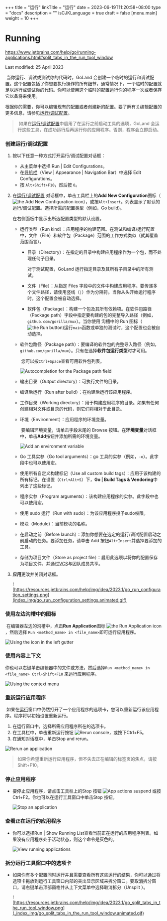 +++
title = "运行"
linkTitle = "运行"
date = 2023-06-19T11:20:58+08:00
type = "docs"
description = ""
isCJKLanguage = true
draft = false
[menu.main]
    weight = 10
+++
# Running﻿

https://www.jetbrains.com/help/go/running-applications.html#split_tabs_in_the_run_tool_window

Last modified: 25 April 2023

​	当你运行、调试或测试你的代码时，GoLand 会创建一个临时的运行和调试配置。这个配置包括了你想要执行操作的所有细节，通常情况下，一个临时的配置就足以运行或调试你的代码。你可以使用这个临时的配置运行你的程序一次或者保存它以备将来使用。  

​	根据你的需要，你可以编辑现有的配置或者创建新的配置。要了解有关编辑配置的更多信息，请参见[运行/调试配置](https://www.jetbrains.com/help/go/run-debug-configuration.html)。 


> ​	如果在[运行/调试配置](https://www.jetbrains.com/help/go/run-debug-configurations-dialog.html)中启用了在运行之前启动工具的选项，GoLand 会运行这些工具，在成功运行后再运行你的应用程序。否则，程序会立即启动。  

### 创建运行/调试配置 

1. 按以下任意一种方式打开运行/调试配置对话框：  

   - 从主菜单中选择 Run | Edit Configurations。 
   - 在[导航栏](https://www.jetbrains.com/help/go/guided-tour-around-the-user-interface.html#navigation-bar)（View | Appearance | Navigation Bar）中选择 Edit Configurations。  
   - 按 `Alt+Shift+F10`，然后按 `0`。

2. 在[运行/调试配置](https://www.jetbrains.com/help/go/run-debug-configurations-dialog.html) 对话框中，单击工具栏上的**Add New Configuration**图标（![the Add New Configuration icon](index_img/app.general.add.svg)），或按`Alt+Insert`。列表显示了默认的运行/调试配置。选择所需的配置类型（例如，Go build)。

   在右侧面板中显示出所选配置类型的默认设置。 

   - 运行类型（Run kind）：应用程序的构建范围。在测试和编译/运行配置中，文件（File）和软件包（Package）范围的工作方式类似（就其覆盖范围而言）。 

     - 目录（Directory）：在指定的目录中构建应用程序作为一个包，而不处理任何子目录。 

       对于测试配置，GoLand 运行指定目录及其所有子目录中的所有测试。

     - 文件（File）：从指定 Files 字段中的文件中构建应用程序。要传递多个文件路径，请使用竖线（`|`）作为分隔符。当你从头开始运行程序时，这个配置会被自动选择。 

     - 软件包（Package）：构建一个包及其所有依赖项。在软件包路径（Package path）字段中指定要构建的包的完整导入路径（例如，`github.com/gorilla/mux`）。当你使用 沟槽中的 Run 图标（![the Run button](index_img/app.actions.execute.svg))运行`main`函数或单独的测试时，这个配置也会被自动选择。 

   - 软件包路径（Package path）：要编译的软件包的完整导入路径（例如，`github.com/gorilla/mux`）。只有在选择**软件包运行类型**时才可用。 

     ​     您可以按`Ctrl+Space`查看可用软件包列表。  

     

     ![Autocompletion for the Package path field](index_img/go_package_path_list_of_packages.png)

   - 输出目录（Output directory）：可执行文件的目录。 

   - 编译后运行（Run after build）：在构建后运行该应用程序。

   - 工作目录（Working directory）：用于构建应用程序的目录。如果有任何创建相对文件或目录的代码，则它们将相对于此目录。 

   - 环境（Environment）：应用程序的环境变量。 

     ​     要编辑环境变量，请单击字段末尾的 Browse 按钮。在**环境变量**对话框中，单击**Add**按钮并添加所需的环境变量。  

     ![Add an environment variable](index_img/go_add_environment_variable.png)

   - Go 工具实参（Go tool arguments）：go 工具的实参（例如，`-o`）。此字段中也可以使用宏。

   - 使用所有自定义构建标记（Use all custom build tags）：应用于该构建的所有标记。在设置（`Ctrl+Alt+S`）下，**Go | Build Tags & Vendoring**中列出了这些标记。 

   - 程序实参（Program arguments）：该构建应用程序的实参。此字段中也可以使用宏。 

   - 使用 sudo 运行（Run with sudo）：为该应用程序授予sudo权限。 

   - 模块（Module）：当前模块的名称。 

   - 在启动之前（Before launch）：添加你想要在选定的运行/调试配置启动之前启动的任务。要添加任务，请单击 Add 按钮`Alt+Insert`并选择要添加的工具。 

   - 存储为项目文件（Store as project file）：启用此选项以将你的配置保存为项目文件，并通过[VCS](https://www.jetbrains.com/help/go/version-control-integration.html)与团队成员共享。 

3. **应用**更改并关闭对话框。

   ![https://resources.jetbrains.com/help/img/idea/2023.1/go_run_configuration_settings.png](index_img/go_run_configuration_settings.animated.gif)


### ﻿使用左边沟槽中的图标

​	在编辑器左边的沟槽中，点击**Run Application**图标 ![the Run Application icon](index_img/app.actions.execute_dark.svg)，然后选择 `Run <method_name> in <file_name>`即可运行应用程序。  

![Using the icon in the left gutter](index_img/go_run_application_using_gutter_icon.png)



### 使用内容上下文

​	你也可以右键单击编辑器中的文件或方法，然后选择`Run <method_name> in <file_name> Ctrl+Shift+F10` 来运行应用程序。  

![Using the context menu](index_img/go_run_application_context_menu.png)



### 重新运行应用程序

​	如果在[运行](https://www.jetbrains.com/help/go/run-tool-window.html)窗口中仍然打开了一个应用程序的选项卡，您可以重新运行该应用程序。程序将以初始设置重新运行。 

1. 在运行窗口中，选择所需应用程序所在的选项卡。
2. 在工具栏中，单击重新运行按钮 ![Rerun console](index_img/rerunConsole.png)，或按下Ctrl+F5。
3. 在通知对话框中，单击Stop and rerun。

![Rerun an application](index_img/go_rerun_application.png)


> ​	如果你希望重新运行应用程序，但不失去正在编辑的标签页的焦点，请按Shift+F10。  

### 停止应用程序

- 要停止应用程序，请点击工具栏上的Stop 按钮 ![App actions suspend](index_img/app.actions.suspend.svg) 或按Ctrl+F2。你也可以在运行工具窗口中单击Stop 按钮。  

  ![Stop an application](index_img/go_stop_application.png)


### 查看正在运行的应用程序

- 你可以选择Run | Show Running List查看当前正在运行的应用程序列表。如果没有应用程序处于活动状态，则这个命令是灰色的。  

  ![View running applications](index_img/go_show_running_list.png)


### 拆分运行工具窗口中的选项卡

- 如果你有多个配置同时运行并且需要查看所有这些运行的结果，你可以通过将选项卡拖放到运行工具窗口内部的突出显示区域来拆分窗口。要取消拆分窗口，请右键单击顶部窗格并从上下文菜单中选择取消拆分（Unsplit ）。

  ![https://resources.jetbrains.com/help/img/idea/2023.1/go_split_tabs_in_the_run_tool_window.png](_index_img/go_split_tabs_in_the_run_tool_window.animated.gif)

